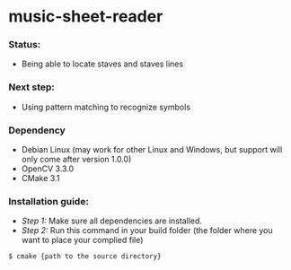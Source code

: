# music-sheet-reader

### Status:
- Being able to locate staves and staves lines

### Next step:
- Using pattern matching to recognize symbols

### Dependency
 - Debian Linux (may work for other Linux and Windows, but support will only come after version 1.0.0)
 - OpenCV 3.3.0
 - CMake 3.1

### Installation guide:
 - *Step 1:* Make sure all dependencies are installed.
 - *Step 2:* Run this command in your build folder (the folder where you want to place your complied file)
```
$ cmake {path to the source directory}
```
